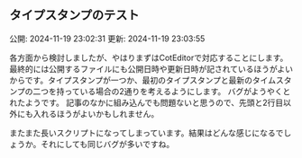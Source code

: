 ## タイプスタンプのテスト

公開: 2024-11-19 23:02:31
更新: 2024-11-19 23:03:55


各方面から検討しましたが、やはりまずはCotEditorで対応することにします。最終的には公開するファイルにも公開日時や更新日時が記されているほうがよいからです。タイプスタンプが一つか、最初のタイプスタンプと最新のタイムスタンプの二つを持っている場合の2通りを考えるようにします。
バグがようやくとれたようです。
記事のなかに組み込んでも問題ないと思うので、先頭と2行目以外にも入れるほうがよいかもしれません。

またまた長いスクリプトになってしまっています。結果はどんな感じになるでしょうか。それにしても同じバグが多いですね。